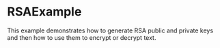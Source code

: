 # RSAExample
This example demonstrates how to generate RSA public and private keys and then how to use them to encrypt or decrypt text.
